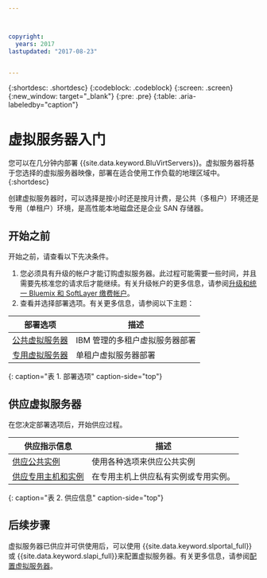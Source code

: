 ```yaml
---



copyright:
  years: 2017
lastupdated: "2017-08-23"


---
```


{:shortdesc: .shortdesc}
{:codeblock: .codeblock}
{:screen: .screen}
{:new_window: target="_blank"}
{:pre: .pre}
{:table: .aria-labeledby="caption"}

# 虚拟服务器入门
您可以在几分钟内部署 {{site.data.keyword.BluVirtServers}}。虚拟服务器将基于您选择的虚拟服务器映像，部署在适合使用工作负载的地理区域中。
{:shortdesc}

创建虚拟服务器时，可以选择是按小时还是按月计费，是公共（多租户）环境还是专用（单租户）环境，是高性能本地磁盘还是企业 SAN 存储器。

## 开始之前

开始之前，请查看以下先决条件。

  1. 您必须具有升级的帐户才能订购虚拟服务器。此过程可能需要一些时间，并且需要先核准您的请求后才能继续。有关升级帐户的更多信息，请参阅[升级和统一 Bluemix 和 SoftLayer 缴费帐户](https://console.ng.bluemix.net/docs/admin/softlayerlink.html)。
  2. 查看并选择部署选项。有关更多信息，请参阅以下主题： 
     
|              部署选项|  描述|
| --------------------------------------------------------- | --------------------------------------------------- |
|[公共虚拟服务器](../vsi/vsi_public.html)| IBM 管理的多租户虚拟服务器部署|
|[专用虚拟服务器](../vsi/vsi_dedicated.html)| 单租户虚拟服务器部署|
{: caption="表 1. 部署选项" caption-side="top"}   

## 供应虚拟服务器 

在您决定部署选项后，开始供应过程。

|              供应指示信息|  描述|
| -------------------------------------------------------------------------- | ------------------------------------------------------- |
|[供应公共实例](../vsi/vsi_provision_public.html)| 使用各种选项来供应公共实例|
|[供应专用主机和实例](../vsi/vsi_provision_dedicated.html)| 在专用主机上供应私有实例或专用实例。|
{: caption="表 2. 供应信息" caption-side="top"}
   
## 后续步骤

虚拟服务器已供应并可供使用后，可以使用 {{site.data.keyword.slportal_full}}或 {{site.data.keyword.slapi_full}}来配置虚拟服务器。有关更多信息，请参阅[配置虚拟服务器](../vsi/vsi_configuring.html)。
